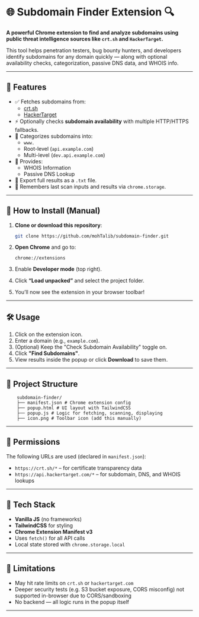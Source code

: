 # 🌐 Subdomain Finder Extension 🔍

**A powerful Chrome extension to find and analyze subdomains using public threat intelligence sources like `crt.sh` and `HackerTarget`.**

This tool helps penetration testers, bug bounty hunters, and developers identify subdomains for any domain quickly — along with optional availability checks, categorization, passive DNS data, and WHOIS info.


---

## 🚀 Features

- ✅ Fetches subdomains from:
  - [crt.sh](https://crt.sh/)
  - [HackerTarget](https://hackertarget.com/)
- ⚡ Optionally checks **subdomain availability** with multiple HTTP/HTTPS fallbacks.
- 🧠 Categorizes subdomains into:
  - `www.`
  - Root-level (`api.example.com`)
  - Multi-level (`dev.api.example.com`)
- 📄 Provides:
  - WHOIS Information
  - Passive DNS Lookup
- 💾 Export full results as a `.txt` file.
- 🔁 Remembers last scan inputs and results via `chrome.storage`.

---

## 🧩 How to Install (Manual)

1. **Clone or download this repository**:
    ```bash
    git clone https://github.com/mohTalib/subdomain-finder.git
    ```

2. **Open Chrome** and go to:
    ```
    chrome://extensions
    ```

3. Enable **Developer mode** (top right).

4. Click **“Load unpacked”** and select the project folder.

5. You’ll now see the extension in your browser toolbar!

---

## 🛠️ Usage

1. Click on the extension icon.
2. Enter a domain (e.g., `example.com`).
3. (Optional) Keep the "Check Subdomain Availability" toggle on.
4. Click **"Find Subdomains"**.
5. View results inside the popup or click **Download** to save them.

---

## 📂 Project Structure

```
    subdomain-finder/
    ├── manifest.json # Chrome extension config
    ├── popup.html # UI layout with TailwindCSS
    ├── popup.js # Logic for fetching, scanning, displaying
    ├── icon.png # Toolbar icon (add this manually)

```
---

## 🔐 Permissions

The following URLs are used (declared in `manifest.json`):

- `https://crt.sh/*` – for certificate transparency data
- `https://api.hackertarget.com/*` – for subdomain, DNS, and WHOIS lookups

---

## 🧪 Tech Stack

- **Vanilla JS** (no frameworks)
- **TailwindCSS** for styling
- **Chrome Extension Manifest v3**
- Uses `fetch()` for all API calls
- Local state stored with `chrome.storage.local`

---

## 🛑 Limitations

- May hit rate limits on `crt.sh` or `hackertarget.com`
- Deeper security tests (e.g. S3 bucket exposure, CORS misconfig) not supported in-browser due to CORS/sandboxing
- No backend — all logic runs in the popup itself

---
